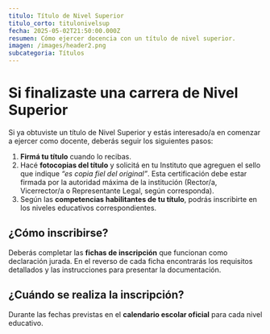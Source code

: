 ```yaml
---
titulo: Título de Nivel Superior
titulo_corto: titulonivelsup
fecha: 2025-05-02T21:50:00.000Z
resumen: Cómo ejercer docencia con un título de nivel superior.
imagen: /images/header2.png
subcategoria: Títulos
---
```

# Si finalizaste una carrera de Nivel Superior

Si ya obtuviste un título de Nivel Superior y estás interesado/a en comenzar a ejercer como docente, deberás seguir los siguientes pasos:

1. **Firmá tu título** cuando lo recibas.
2. Hacé **fotocopias del título** y solicitá en tu Instituto que agreguen el sello que indique *“es copia fiel del original”*. Esta certificación debe estar firmada por la autoridad máxima de la institución (Rector/a, Vicerrector/a o Representante Legal, según corresponda).
3. Según las **competencias habilitantes de tu título**, podrás inscribirte en los niveles educativos correspondientes.

## ¿Cómo inscribirse?

Deberás completar las **fichas de inscripción** que funcionan como declaración jurada. En el reverso de cada ficha encontrarás los requisitos detallados y las instrucciones para presentar la documentación.

## ¿Cuándo se realiza la inscripción?

Durante las fechas previstas en el **calendario escolar oficial** para cada nivel educativo.

